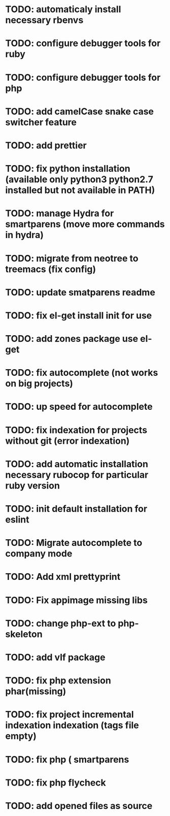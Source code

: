 # TODO: automaticaly install necessary rbenvs
# TODO: configure debugger tools for ruby
# TODO: configure debugger tools for php
# TODO: add camelCase snake case switcher feature
# TODO: add prettier
# TODO: fix python installation (available only python3 python2.7 installed but not available in PATH)
# TODO: manage Hydra for smartparens (move more commands in hydra)
# TODO: migrate from neotree to treemacs (fix config)
# TODO: update smatparens readme
# TODO: fix el-get install init for use
# TODO: add zones package use el-get
# TODO: fix autocomplete (not works on big projects)
# TODO: up speed for autocomplete
# TODO: fix indexation for projects without git (error indexation)
# TODO: add automatic installation necessary rubocop for particular ruby version
# TODO: init default installation for eslint
# TODO: Migrate autocomplete to company mode
# TODO: Add xml prettyprint
# TODO: Fix appimage missing libs
# TODO: change php-ext to php-skeleton
# TODO: add vlf package
# TODO: fix php extension phar(missing)
# TODO: fix project incremental indexation indexation (tags file empty)
# TODO: fix php ( smartparens
# TODO: fix php flycheck
# TODO: add opened files as source
